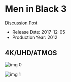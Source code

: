 # Men in Black 3

[Discussion Post](https://www.avsforum.com/threads/bass-eq-for-filtered-movies.2995212/post-57692984)

* Release Date: 2017-12-05
* Production Year: 2012

## 4K/UHD/ATMOS

![img 0](https://i.imgur.com/ZHBQUsX.jpg)

![img 1](https://i.imgur.com/puPn5Ub.jpg)

